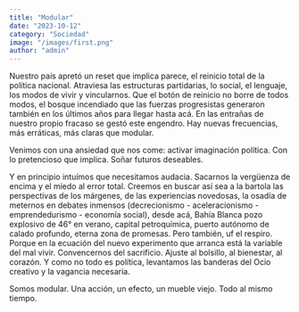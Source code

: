 ```yaml
---
title: "Modular"
date: "2023-10-12"
category: "Sociedad"
image: "/images/first.png"
author: "admin"
---
```


Nuestro país apretó un reset que implica parece, el reinicio total de la política nacional. Atraviesa las estructuras partidarias, lo social, el lenguaje, los modos de vivir y vincularnos. Que el botón de reinicio no borre de todos modos, el bosque incendiado que las fuerzas progresistas generaron también en los últimos años para llegar hasta acá. En las entrañas de nuestro propio fracaso se gestó este engendro. Hay nuevas frecuencias, más erráticas, más claras que modular.

Venimos con una ansiedad que nos come: activar imaginación política. Con lo pretencioso que implica. Soñar futuros deseables.

Y en principio intuímos que necesitamos audacia. Sacarnos la vergüenza de encima y el miedo al error total. Creemos en buscar así sea a la bartola las perspectivas de los márgenes, de las experiencias novedosas, la osadía de meternos en debates inmensos (decrecionismo - aceleracionismo - emprendedurismo - economía social), desde acá, Bahía Blanca pozo explosivo de 46° en verano, capital petroquímica, puerto autónomo de calado profundo, eterna zona de promesas. Pero también, uf el respiro. Porque en la ecuación del nuevo experimento que arranca está la variable del mal vivir. Convencernos del sacrificio. Ajuste al bolsillo, al bienestar, al corazón. Y como no todo es política, levantamos las banderas del Ocio creativo y la vagancia necesaria.

Somos modular. Una acción, un efecto, un mueble viejo. Todo al mismo tiempo.
